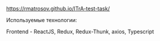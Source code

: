 https://rmatrosov.github.io/ITrA-test-task/
 
 Используемые технологии:

Frontend - ReactJS, Redux, Redux-Thunk, axios, Typescript

